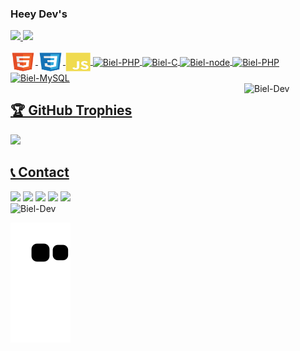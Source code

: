 ### Heey Dev's
<div>
  <a href="https://github.com/GabrielAguiarDev">
  <img height="180em" src="https://github-readme-stats.vercel.app/api?username=gabrielaguiardev&show_icons=true&theme=dracula&include_all_commits=true&count_private=true"/>
  <img height="180em" src="https://github-readme-stats.vercel.app/api/top-langs/?username=gabrielaguiardev&theme=dracula"/>
</div>
  
 <div style="display: inline_block"><br>
  <img align="center" alt="Biel-HTML" height="30" width="40" src="https://raw.githubusercontent.com/devicons/devicon/master/icons/html5/html5-original.svg">
  <img align="center" alt="Biel-CSS" height="30" width="40" src="https://raw.githubusercontent.com/devicons/devicon/master/icons/css3/css3-original.svg">
  <img align="center" alt="Biel-Js" height="30" width="40" src="https://raw.githubusercontent.com/devicons/devicon/master/icons/javascript/javascript-plain.svg">
  <img align="center" alt="Biel-PHP" height="47" width="57" src="https://cdn.jsdelivr.net/gh/devicons/devicon/icons/php/php-original.svg">
  <img align="center" alt="Biel-C" height="40" width="50" src="https://cdn.jsdelivr.net/gh/devicons/devicon/icons/c/c-original.svg">
  <img align="center" alt="Biel-node" height="40" width="50" src="https://cdn.jsdelivr.net/gh/devicons/devicon/icons/nodejs/nodejs-original.svg">
  <img align="center" alt="Biel-PHP" height="47" width="57" src="https://cdn.jsdelivr.net/gh/devicons/devicon/icons/mongodb/mongodb-original-wordmark.svg">
  <img align="center" alt="Biel-MySQL" height="55" width="65" src="https://cdn.jsdelivr.net/gh/devicons/devicon/icons/mysql/mysql-original-wordmark.svg">
</div>
  
  <img align="right" alt="Biel-Dev" width="130" height="130" src="https://i.picasion.com/pic91/acd9411dc6d8212d5c11070cfd7758f0.gif">
  
<h2>🏆 GitHub Trophies</h2>
<img src="https://github-profile-trophy.vercel.app/?username=GabrielAguiarDev&theme=nord&column=7" >
 
<h2>📞 Contact</h2>
<div>
  <a href="https://t.me/Souobiel" target="_blank"><img src="https://img.shields.io/badge/Telegram-2CA5E0?style=for-the-badge&logo=telegram&logoColor=white" target="_blank"></a>
  <a href="https://www.instagram.com/gabriel_aguiar_dev/" target="_blank"><img src="https://img.shields.io/badge/-Instagram-%23E4405F?style=for-the-badge&logo=instagram&logoColor=white" target="_blank"></a>
 <a href="https://twitter.com/Gabriel_Dev19" target="_blank"><img src="https://img.shields.io/badge/Twitter-1DA1F2?style=for-the-badge&logo=twitter&logoColor=white" target="_blank"></a> 
  <a href = "mailto:gabriel.aguiar.dev@gmail.com"><img src="https://img.shields.io/badge/-Gmail-%23333?style=for-the-badge&logo=gmail&logoColor=white" target="_blank"></a>
  <a href="https://www.linkedin.com/in/gabriel-aguiar-dev" target="_blank"><img src="https://img.shields.io/badge/-LinkedIn-%230077B5?style=for-the-badge&logo=linkedin&logoColor=white" target="_blank"></a> 
</div>
  <img margin="auto" alt="Biel-Dev" width="470" height="350" src="https://s7.gifyu.com/images/multi.gif">
   
   ![Snake animation](https://github.com/gabrielaguiardev/gabrielaguiardev/blob/output/github-contribution-grid-snake.svg)

